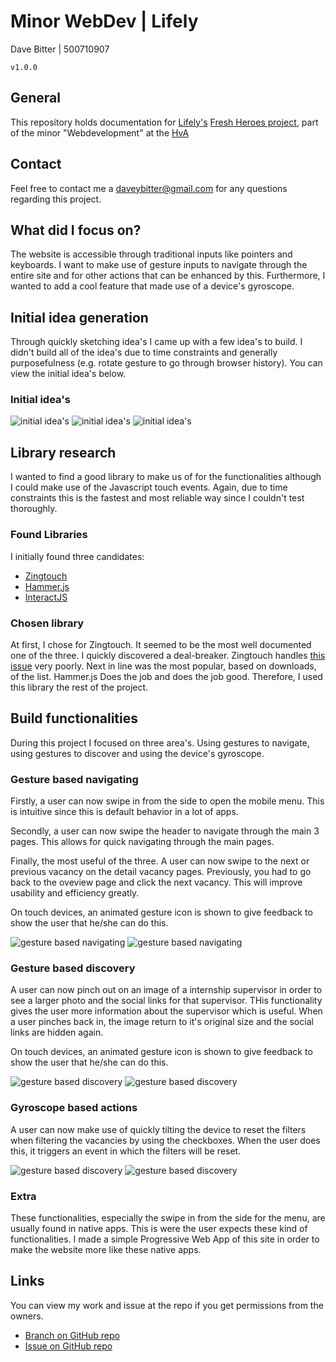 # Minor WebDev | Lifely
Dave Bitter | 500710907

    v1.0.0

## General
This repository holds documentation for [Lifely's](https://lifely.nl/) [Fresh Heroes project](https://freshheroes.com/), part of the minor "Webdevelopment" at the [HvA](http://www.hva.nl/)

## Contact
Feel free to contact me a <daveybitter@gmail.com> for any questions regarding this project.

## What did I focus on?
The website is accessible through traditional inputs like pointers and keyboards. I want to make use of gesture inputs to navigate through the entire site and for other actions that can be enhanced by this. Furthermore, I wanted to add a cool feature that made use of a device's gyroscope. 

## Initial idea generation
Through quickly sketching idea's I came up with a few idea's to build. I didn't build all of the idea's due to time constraints and generally purposefulness (e.g. rotate gesture to go through browser history). You can view the initial idea's below.

### Initial idea's
![initial idea's](https://raw.githubusercontent.com/DaveBitter/minor-webdev_lifely/master/images/idea_0.png)
![initial idea's](https://raw.githubusercontent.com/DaveBitter/minor-webdev_lifely/master/images/idea_1.png)
![initial idea's](https://raw.githubusercontent.com/DaveBitter/minor-webdev_lifely/master/images/idea_2.png)

## Library research
I wanted to find a good library to make us of for the functionalities although I could make use of the Javascript touch events. Again, due to time constraints this is the fastest and most reliable way since I couldn't test thoroughly. 

### Found Libraries
I initially found three candidates:
* [Zingtouch](https://www.npmjs.com/package/zingtouch)
* [Hammer.js](https://www.npmjs.com/package/hammerjs)
* [InteractJS](https://www.npmjs.com/package/interactjs)

### Chosen library
At first, I chose for Zingtouch. It seemed to be the most well documented one of the three. I quickly discovered a deal-breaker. Zingtouch handles [this issue](https://www.chromestatus.com/features/5093566007214080) very poorly. Next in line was the most popular, based on downloads, of the list. Hammer.js Does the job and does the job good. Therefore, I used this library the rest of the project.

## Build functionalities
During this project I focused on three area's. Using gestures to navigate, using gestures to discover and using the device's gyroscope.

### Gesture based navigating
Firstly, a user can now swipe in from the side to open the mobile menu. This is intuitive since this is default behavior in a lot of apps. 

Secondly, a user can now swipe the header to navigate through the main 3 pages. This allows for quick navigating through the main pages.

Finally, the most useful of the three. A user can now swipe to the next or previous vacancy on the detail vacancy pages. Previously, you had to go back to the oveview page and click the next vacancy. This will improve usability and efficiency greatly.

On touch devices, an animated gesture icon is shown to give feedback to show the user that he/she can do this.

![gesture based navigating](https://raw.githubusercontent.com/DaveBitter/minor-webdev_lifely/master/images/screenshot_0.png)
![gesture based navigating](https://raw.githubusercontent.com/DaveBitter/minor-webdev_lifely/master/images/screenshot_1.png)

### Gesture based discovery
A user can now pinch out on an image of a internship supervisor in order to see a larger photo and the social links for that supervisor. THis functionality gives the user more information about the supervisor which is useful. When a user pinches back in, the image return to it's original size and the social links are hidden again.

On touch devices, an animated gesture icon is shown to give feedback to show the user that he/she can do this.

![gesture based discovery](https://raw.githubusercontent.com/DaveBitter/minor-webdev_lifely/master/images/screenshot_2.png)
![gesture based discovery](https://raw.githubusercontent.com/DaveBitter/minor-webdev_lifely/master/images/screenshot_3.png)

### Gyroscope based actions
A user can now make use of quickly tilting the device to reset the filters when filtering the vacancies by using the checkboxes. When the user does this, it triggers an event in which the filters will be reset.

![gesture based discovery](https://raw.githubusercontent.com/DaveBitter/minor-webdev_lifely/master/images/screenshot_4.png)
![gesture based discovery](https://raw.githubusercontent.com/DaveBitter/minor-webdev_lifely/master/images/screenshot_5.png)

### Extra
These functionalities, especially the swipe in from the side for the menu, are usually found in native apps. This is were the user expects these kind of functionalities. I made a simple Progressive Web App of this site in order to make the website more like these native apps.

## Links
You can view my work and issue at the repo if you get permissions from the owners.

* [Branch on GitHub repo](https://github.com/peterpeerdeman/freshheroes-cmd/tree/feature/gestures)
* [Issue on GitHub repo](https://github.com/peterpeerdeman/freshheroes-cmd/issues/7)

